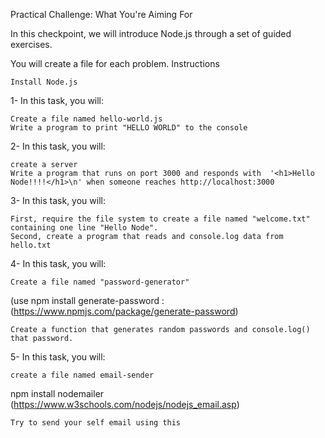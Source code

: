 Practical Challenge:
  What You're Aiming For

In this checkpoint, we will introduce Node.js through a set of guided exercises.

You will create a file for each problem.
Instructions

    Install Node.js

1- In this task, you will:

    Create a file named hello-world.js
    Write a program to print "HELLO WORLD" to the console

2- In this task, you will:

    create a server
    Write a program that runs on port 3000 and responds with  '<h1>Hello Node!!!!</h1>\n' when someone reaches http://localhost:3000

3-  In this task, you will:

    First, require the file system to create a file named "welcome.txt" containing one line "Hello Node".
    Second, create a program that reads and console.log data from hello.txt



4- In this task, you will:

    Create a file named "password-generator"

(use npm install generate-password : (https://www.npmjs.com/package/generate-password)

    Create a function that generates random passwords and console.log() that password.



5-  In this task, you will:

    create a file named email-sender

npm install nodemailer (https://www.w3schools.com/nodejs/nodejs_email.asp)

    Try to send your self email using this

